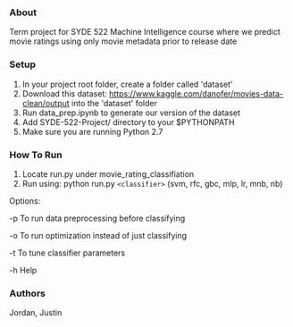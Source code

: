 ### About

Term project for SYDE 522 Machine Intelligence course where we predict movie ratings using only movie metadata prior to release date

### Setup

1)  In your project root folder, create a folder called 'dataset'
2)  Download this dataset: https://www.kaggle.com/danofer/movies-data-clean/output into the 'dataset' folder
3)  Run data_prep.ipynb to generate our version of the dataset
4)  Add SYDE-522-Project/ directory to your $PYTHONPATH
5)  Make sure you are running Python 2.7


### How To Run

1) Locate run.py under movie_rating_classifiation
2) Run using: python run.py `<classifier>` (svm, rfc, gbc, mlp, lr, mnb, nb)

Options:

-p
To run data preprocessing before classifying

-o
To run optimization instead of just classifying

-t
To tune classifier parameters

-h
Help

### Authors

Jordan, Justin

